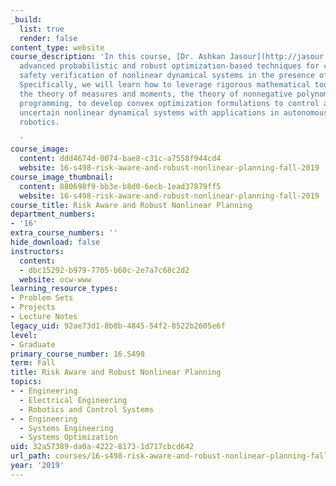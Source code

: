 ```yaml
---
_build:
  list: true
  render: false
content_type: website
course_description: 'In this course, [Dr. Ashkan Jasour](http://jasour.mit.edu/) addresses
  advanced probabilistic and robust optimization-based techniques for control and
  safety verification of nonlinear dynamical systems in the presence of uncertainties.
  Specifically, we will learn how to leverage rigorous mathematical tools, such as
  the theory of measures and moments, the theory of nonnegative polynomials, and semidefinite
  programming, to develop convex optimization formulations to control and analyze
  uncertain nonlinear dynamical systems with applications in autonomous systems and
  robotics.

  '
course_image:
  content: ddd4674d-0074-bae8-c31c-a7558f944cd4
  website: 16-s498-risk-aware-and-robust-nonlinear-planning-fall-2019
course_image_thumbnail:
  content: 880698f9-bb3e-b8d0-6ecb-1ead37879ff5
  website: 16-s498-risk-aware-and-robust-nonlinear-planning-fall-2019
course_title: Risk Aware and Robust Nonlinear Planning
department_numbers:
- '16'
extra_course_numbers: ''
hide_download: false
instructors:
  content:
  - dbc15292-b979-7705-b60c-2e7a7c68c2d2
  website: ocw-www
learning_resource_types:
- Problem Sets
- Projects
- Lecture Notes
legacy_uid: 92ae73d1-8b8b-4845-54f2-8522b2605e6f
level:
- Graduate
primary_course_number: 16.S498
term: Fall
title: Risk Aware and Robust Nonlinear Planning
topics:
- - Engineering
  - Electrical Engineering
  - Robotics and Control Systems
- - Engineering
  - Systems Engineering
  - Systems Optimization
uid: 32a57389-da0a-4222-8173-1d717cbcd642
url_path: courses/16-s498-risk-aware-and-robust-nonlinear-planning-fall-2019
year: '2019'
---
```

